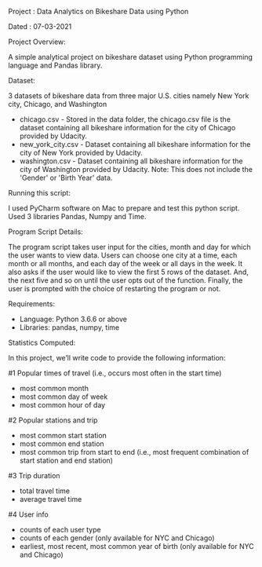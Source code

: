 

Project : Data Analytics on Bikeshare Data using Python				

Dated   : 07-03-2021
 
Project Overview:

A simple analytical project on bikeshare dataset using Python programming language and Pandas library.


Dataset:

3 datasets of bikeshare data from three major U.S. cities namely New York city, Chicago, and Washington
* chicago.csv - Stored in the data folder, the chicago.csv file is the dataset containing all bikeshare information for the city of Chicago provided by Udacity.
* new_york_city.csv - Dataset containing all bikeshare information for the city of New York provided by Udacity.
* washington.csv - Dataset containing all bikeshare information for the city of Washington provided by Udacity. Note: This does not include the 'Gender' or 'Birth Year' data.


Running this script:

I used PyCharm software on Mac to prepare and test this python script.
Used 3 libraries Pandas, Numpy and Time.


Program Script Details:

The program script takes user input for the cities, month and day for which the user wants to view data. 
Users can choose one city at a time, each month or all months, and each day of the week or all days in the week. 
It also asks if the user would like to view the first 5 rows of the dataset. And, the next five and so on until the user opts out of the function.
Finally, the user is prompted with the choice of restarting the program or not.


Requirements:

* Language:  Python 3.6.6 or above
* Libraries: pandas, numpy, time


Statistics Computed:

In this project, we’ll write code to provide the following information:


#1 Popular times of travel (i.e., occurs most often in the start time)
* most common month
* most common day of week
* most common hour of day

#2 Popular stations and trip
* most common start station
* most common end station
* most common trip from start to end (i.e., most frequent combination of start station and end station)

#3 Trip duration
* total travel time
* average travel time

#4 User info
* counts of each user type
* counts of each gender (only available for NYC and Chicago)
* earliest, most recent, most common year of birth (only available for NYC and Chicago)